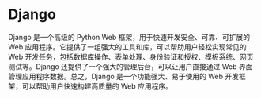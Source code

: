# Django

Django 是一个高级的 Python Web 框架，用于快速开发安全、可靠、可扩展的 Web 应用程序。它提供了一组强大的工具和库，可以帮助用户轻松实现常见的 Web 开发任务，包括数据库操作、表单处理、身份验证和授权、模板系统、网页测试等。Django 还提供了一个强大的管理后台，可以让用户直接通过 Web 界面管理应用程序数据。总之，Django 是一个功能强大、易于使用的 Web 开发框架，可以帮助用户快速构建高质量的 Web 应用程序。
